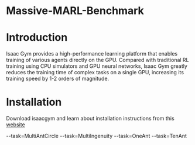 # Massive-MARL-Benchmark
# Introduction
Isaac Gym provides a high-performance learning platform that enables training of various agents directly on the GPU. Compared with traditional RL training using CPU simulators and GPU neural networks, Isaac Gym greatly reduces the training time of complex tasks on a single GPU, increasing its training speed by 1-2 orders of magnitude.
# Installation
Download isaacgym and learn about installation instructions from this [website](https://developer.nvidia.com/isaac-gym)










--task=MultiAntCircle
--task=MultiIngenuity
--task=OneAnt
--task=TenAnt
